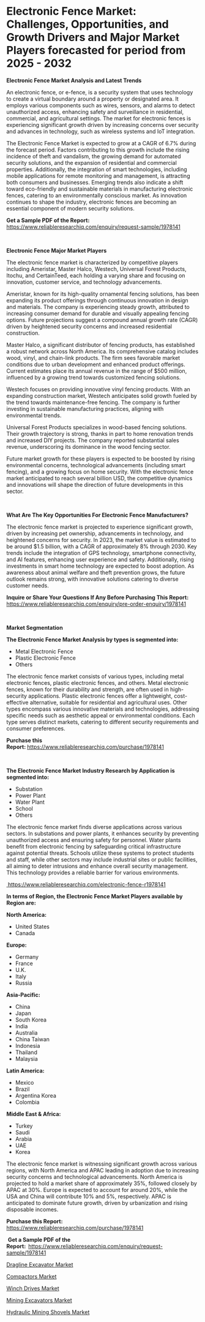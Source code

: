 <p><h1>Electronic Fence Market: Challenges, Opportunities, and Growth Drivers and Major Market Players forecasted for period from 2025 - 2032</h1></p><p><strong>Electronic Fence Market Analysis and Latest Trends</strong></p>
<p><p>An electronic fence, or e-fence, is a security system that uses technology to create a virtual boundary around a property or designated area. It employs various components such as wires, sensors, and alarms to detect unauthorized access, enhancing safety and surveillance in residential, commercial, and agricultural settings. The market for electronic fences is experiencing significant growth driven by increasing concerns over security and advances in technology, such as wireless systems and IoT integration.</p><p>The Electronic Fence Market is expected to grow at a CAGR of 6.7% during the forecast period. Factors contributing to this growth include the rising incidence of theft and vandalism, the growing demand for automated security solutions, and the expansion of residential and commercial properties. Additionally, the integration of smart technologies, including mobile applications for remote monitoring and management, is attracting both consumers and businesses. Emerging trends also indicate a shift toward eco-friendly and sustainable materials in manufacturing electronic fences, catering to an environmentally conscious market. As innovation continues to shape the industry, electronic fences are becoming an essential component of modern security solutions.</p></p>
<p><strong>Get a Sample PDF of the Report:&nbsp;</strong> <a href="https://www.reliableresearchiq.com/enquiry/request-sample/1978141?utm_campaign=1129&utm_medium=2&utm_source=Github&utm_content=ia&utm_term=10042025&utm_id=electronic-fence">https://www.reliableresearchiq.com/enquiry/request-sample/1978141</a></p>
<p>&nbsp;</p>
<p><strong>Electronic Fence Major Market Players</strong></p>
<p><p>The electronic fence market is characterized by competitive players including Ameristar, Master Halco, Westech, Universal Forest Products, Itochu, and CertainTeed, each holding a varying share and focusing on innovation, customer service, and technology advancements.</p><p>Ameristar, known for its high-quality ornamental fencing solutions, has been expanding its product offerings through continuous innovation in design and materials. The company is experiencing steady growth, attributed to increasing consumer demand for durable and visually appealing fencing options. Future projections suggest a compound annual growth rate (CAGR) driven by heightened security concerns and increased residential construction.</p><p>Master Halco, a significant distributor of fencing products, has established a robust network across North America. Its comprehensive catalog includes wood, vinyl, and chain-link products. The firm sees favorable market conditions due to urban development and enhanced product offerings. Current estimates place its annual revenue in the range of $500 million, influenced by a growing trend towards customized fencing solutions.</p><p>Westech focuses on providing innovative vinyl fencing products. With an expanding construction market, Westech anticipates solid growth fueled by the trend towards maintenance-free fencing. The company is further investing in sustainable manufacturing practices, aligning with environmental trends.</p><p>Universal Forest Products specializes in wood-based fencing solutions. Their growth trajectory is strong, thanks in part to home renovation trends and increased DIY projects. The company reported substantial sales revenue, underscoring its dominance in the wood fencing sector.</p><p>Future market growth for these players is expected to be boosted by rising environmental concerns, technological advancements (including smart fencing), and a growing focus on home security. With the electronic fence market anticipated to reach several billion USD, the competitive dynamics and innovations will shape the direction of future developments in this sector.</p></p>
<p>&nbsp;</p>
<p><strong>What Are The Key Opportunities For Electronic Fence Manufacturers?</strong></p>
<p><p>The electronic fence market is projected to experience significant growth, driven by increasing pet ownership, advancements in technology, and heightened concerns for security. In 2023, the market value is estimated to be around $1.5 billion, with a CAGR of approximately 8% through 2030. Key trends include the integration of GPS technology, smartphone connectivity, and AI features, enhancing user experience and safety. Additionally, rising investments in smart home technology are expected to boost adoption. As awareness about animal welfare and theft prevention grows, the future outlook remains strong, with innovative solutions catering to diverse customer needs.</p></p>
<p><strong>Inquire or Share Your Questions If Any Before Purchasing This Report:</strong> <a href="https://www.reliableresearchiq.com/enquiry/pre-order-enquiry/1978141?utm_campaign=1129&utm_medium=2&utm_source=Github&utm_content=ia&utm_term=10042025&utm_id=electronic-fence">https://www.reliableresearchiq.com/enquiry/pre-order-enquiry/1978141</a></p>
<p>&nbsp;</p>
<p><strong>Market Segmentation</strong></p>
<p><strong>The Electronic Fence Market Analysis by types is segmented into:</strong></p>
<p><ul><li>Metal Electronic Fence</li><li>Plastic Electronic Fence</li><li>Others</li></ul></p>
<p><p>The electronic fence market consists of various types, including metal electronic fences, plastic electronic fences, and others. Metal electronic fences, known for their durability and strength, are often used in high-security applications. Plastic electronic fences offer a lightweight, cost-effective alternative, suitable for residential and agricultural uses. Other types encompass various innovative materials and technologies, addressing specific needs such as aesthetic appeal or environmental conditions. Each type serves distinct markets, catering to different security requirements and consumer preferences.</p></p>
<p><strong>Purchase this Report:&nbsp;</strong><a href="https://www.reliableresearchiq.com/purchase/1978141?utm_campaign=1129&utm_medium=2&utm_source=Github&utm_content=ia&utm_term=10042025&utm_id=electronic-fence">https://www.reliableresearchiq.com/purchase/1978141</a></p>
<p>&nbsp;</p>
<p><strong>The Electronic Fence Market Industry Research by Application is segmented into:</strong></p>
<p><ul><li>Substation</li><li>Power Plant</li><li>Water Plant</li><li>School</li><li>Others</li></ul></p>
<p><p>The electronic fence market finds diverse applications across various sectors. In substations and power plants, it enhances security by preventing unauthorized access and ensuring safety for personnel. Water plants benefit from electronic fencing by safeguarding critical infrastructure against potential threats. Schools utilize these systems to protect students and staff, while other sectors may include industrial sites or public facilities, all aiming to deter intrusions and enhance overall security management. This technology provides a reliable barrier for various environments.</p></p>
<p><a href="https://www.reliableresearchiq.com/electronic-fence-r1978141?utm_campaign=1129&utm_medium=2&utm_source=Github&utm_content=ia&utm_term=10042025&utm_id=electronic-fence">&nbsp;https://www.reliableresearchiq.com/electronic-fence-r1978141</a></p>
<p><strong>In terms of Region, the Electronic Fence Market Players available by Region are:</strong></p>
<p>
    <p> <strong> North America: </strong>
        <ul>
            <li>United States</li>
            <li>Canada</li>
        </ul>
        </p> 
    <p> <strong> Europe: </strong>
        <ul>
            <li>Germany</li>
            <li>France</li>
            <li>U.K.</li>
            <li>Italy</li>
            <li>Russia</li>
        </ul>
        </p> 
    <p> <strong> Asia-Pacific: </strong>
        <ul>
            <li>China</li>
            <li>Japan</li>
            <li>South Korea</li>
            <li>India</li>
            <li>Australia</li>
            <li>China Taiwan</li>
            <li>Indonesia</li>
            <li>Thailand</li>
            <li>Malaysia</li>
        </ul>
        </p> 
    <p> <strong> Latin America: </strong>
        <ul>
            <li>Mexico</li>
            <li>Brazil</li>
            <li>Argentina Korea</li>
            <li>Colombia</li>
        </ul>
        </p> 
    <p> <strong> Middle East & Africa: </strong>
        <ul>
            <li>Turkey</li>
            <li>Saudi</li>
            <li>Arabia</li>
            <li>UAE</li>
            <li>Korea</li>
        </ul>
    </p>
    </p>
<p><p>The electronic fence market is witnessing significant growth across various regions, with North America and APAC leading in adoption due to increasing security concerns and technological advancements. North America is projected to hold a market share of approximately 35%, followed closely by APAC at 30%. Europe is expected to account for around 20%, while the USA and China will contribute 10% and 5%, respectively. APAC is anticipated to dominate future growth, driven by urbanization and rising disposable incomes.</p></p>
<p><strong>Purchase this Report: </strong><a href="https://www.reliableresearchiq.com/purchase/1978141?utm_campaign=1129&utm_medium=2&utm_source=Github&utm_content=ia&utm_term=10042025&utm_id=electronic-fence">https://www.reliableresearchiq.com/purchase/1978141</a></p>
<p>&nbsp;<strong>Get a Sample PDF of the Report:&nbsp;&nbsp;</strong><a href="https://www.reliableresearchiq.com/enquiry/request-sample/1978141?utm_campaign=1129&utm_medium=2&utm_source=Github&utm_content=ia&utm_term=10042025&utm_id=electronic-fence">https://www.reliableresearchiq.com/enquiry/request-sample/1978141</a></p>
<p><strong></strong></p>
<p><p><a href="https://github.com/khifzaba/Market-Research-Report-List-1/blob/main/dragline-excavator-market.md?utm_campaign=1129&utm_medium=2&utm_source=Github&utm_content=ia&utm_term=10042025&utm_id=electronic-fence">Dragline Excavator Market</a></p><p><a href="https://github.com/welfmimon/Market-Research-Report-List-1/blob/main/compactors-market.md?utm_campaign=1129&utm_medium=2&utm_source=Github&utm_content=ia&utm_term=10042025&utm_id=electronic-fence">Compactors Market</a></p><p><a href="https://github.com/ioniafidian4/Market-Research-Report-List-1/blob/main/winch-drives-market.md?utm_campaign=1129&utm_medium=2&utm_source=Github&utm_content=ia&utm_term=10042025&utm_id=electronic-fence">Winch Drives Market</a></p><p><a href="https://github.com/dekamrapinq1/Market-Research-Report-List-1/blob/main/mining-excavators-market.md?utm_campaign=1129&utm_medium=2&utm_source=Github&utm_content=ia&utm_term=10042025&utm_id=electronic-fence">Mining Excavators Market</a></p><p><a href="https://github.com/dumanelina6v/Market-Research-Report-List-1/blob/main/hydraulic-mining-shovels-market.md?utm_campaign=1129&utm_medium=2&utm_source=Github&utm_content=ia&utm_term=10042025&utm_id=electronic-fence">Hydraulic Mining Shovels Market</a></p></p>
